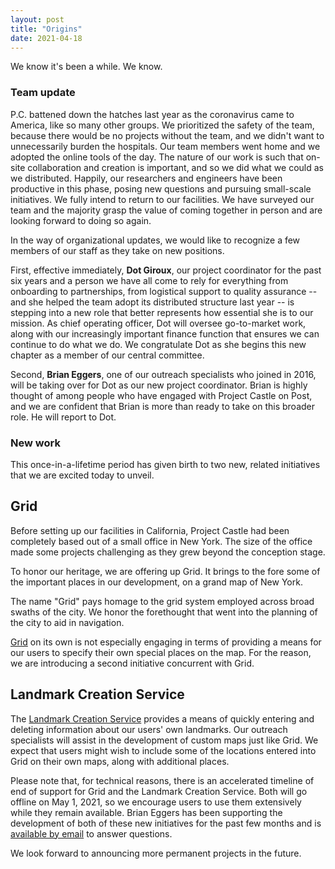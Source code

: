 ```yaml
---
layout: post
title: "Origins"
date: 2021-04-18
---
```


We know it's been a while. We know. 

### Team update

P.C. battened down the hatches last year as the coronavirus came to America, like so many other groups. We prioritized the safety of the team, because there would be no projects without the team, and we didn't want to unnecessarily burden the hospitals. Our team members went home and we adopted the online tools of the day. The nature of our work is such that on-site collaboration and creation is important, and so we did what we could as we distributed. Happily, our researchers and engineers have been productive in this phase, posing new questions and pursuing small-scale initiatives. We fully intend to return to our facilities. We have surveyed our team and the majority grasp the value of coming together in person and are looking forward to doing so again.

In the way of organizational updates, we would like to recognize a few members of our staff as they take on new positions.

First, effective immediately, <strong>Dot Giroux</strong>, our project coordinator for the past six years and a person we have all come to rely for everything from onboarding to partnerships, from logistical support to quality assurance -- and she helped the team adopt its distributed structure last year -- is stepping into a new role that better represents how essential she is to our mission. As chief operating officer, Dot will oversee go-to-market work, along with our increasingly important finance function that ensures we can continue to do what we do. We congratulate Dot as she begins this new chapter as a member of our central committee.

Second, <strong>Brian Eggers</strong>, one of our outreach specialists who joined in 2016, will be taking over for Dot as our new project coordinator. Brian is highly thought of among people who have engaged with Project Castle on Post, and we are confident that Brian is more than ready to take on this broader role. He will report to Dot.

### New work

This once-in-a-lifetime period has given birth to two new, related initiatives that we are excited today to unveil.

<h2>Grid</h2>

Before setting up our facilities in California, Project Castle had been completely based out of a small office in New York. The size of the office made some projects challenging as they grew beyond the conception stage. 

To honor our heritage, we are offering up Grid. It brings to the fore some of the important places in our development, on a grand map of New York. 

The name "Grid" pays homage to the grid system employed across broad swaths of the city. We honor the forethought that went into the planning of the city to aid in navigation.

<a href="https://www.projectcastle.net/grid/">Grid</a> on its own is not especially engaging in terms of providing a means for our users to specify their own special places on the map. For the reason, we are introducing a second initiative concurrent with Grid.

<h2>Landmark Creation Service</h2>

The <a href="https://www.projectcastle.net/grid/landmark">Landmark Creation Service</a> provides a means of quickly entering and deleting information about our users' own landmarks. Our outreach specialists will assist in the development of custom maps just like Grid. We expect that users might wish to include some of the locations entered into Grid on their own maps, along with additional places. 

Please note that, for technical reasons, there is an accelerated timeline of end of support for Grid and the Landmark Creation Service. Both will go offline on May 1, 2021, so we encourage users to use them extensively while they remain available. Brian Eggers has been supporting the development of both of these new initiatives for the past few months and is <a href="mailto:brian@projectcastle.net">available by email</a> to answer questions.

We look forward to announcing more permanent projects in the future.
